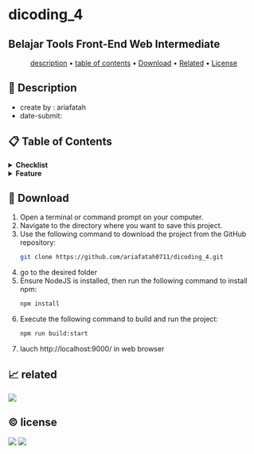 # dicoding_4

## Belajar Tools Front-End Web Intermediate

<p align="center">
  <a href="#description">description</a> •
  <a href="#table-of-contents">table of contents</a> •
  <a href="#download">Download</a> •
  <a href="#related">Related</a> •
  <a href="#license">License</a>
</p>

<p id="description"></p>

## 🚀 Description

- create by : ariafatah
- date-submit:

<p id="table-of-contents"></p>

## 📋 Table of Contents

<details>
  <summary><b>Checklist</b></summary>


</details>

<details>
  <summary><b>Feature</b></summary>

</details>

<p id="download"></p>

## 🔨 Download

1. Open a terminal or command prompt on your computer.
2. Navigate to the directory where you want to save this project.
3. Use the following command to download the project from the GitHub repository:
   ```sh
   git clone https://github.com/ariafatah0711/dicoding_4.git
   ```
4. go to the desired folder
5. Ensure NodeJS is installed, then run the following command to install npm:
   ```sh
   npm install
   ```
6. Execute the following command to build and run the project:
   ```sh
   npm run build:start
   ```
7. lauch http://localhost:9000/ in web browser

<p id="related"></p>

## 📈 related

<a href="https://pic-storys.web.app/" alt="DEMO"><img src="https://img.shields.io/static/v1?style=for-the-badge&label=DEMO-2&message=WEB&color=000000"></a>

<p id="license"></p>

## ©️ license

<a href="https://github.com/ariafatah0711" alt="CREATED"><img src="https://img.shields.io/static/v1?style=for-the-badge&label=CREATED%20BY&message=ariafatah0711&color=000000"></a> <a href="https://github.com/ariafatah0711/dicoding_4/blob/main/LICENSE" alt="LICENSE"><img src="https://img.shields.io/static/v1?style=for-the-badge&label=LICENSE&message=APACHE&color=000000"></a>
